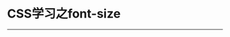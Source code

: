# CSS学习之font-size
-----------------------------------------------------------------------------------
